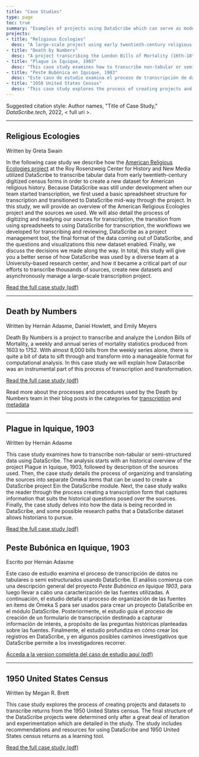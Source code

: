 ```yaml
---
title: "Case Studies"
type: page
toc: true
summary: "Examples of projects using DataScribe which can serve as models for those looking to learn more about the tool. The case studies include both public projects and internal case study work"
projects:
- title: "Religious Ecologies"
  desc: "A large-scale project using early twentieth-century religious census data to create open datasets and visualizations."
- title: "Death by Numbers"
  desc: "A project transcribing the London Bills of Mortality (16th-18th centuries)."
- title: "Plague in Iquique, 1903"
  desc: "This case study examines how to transcribe non-tabular or semi-structured data using DataScribe."
- title: "Peste Bubónica en Iquique, 1903"
  desc: "Este caso de estudio examina el proceso de transcripción de datos no tabulares o semi estructurados usando DataScribe."
- title: "1950 United States Census"
  desc: "This case study explores the process of creating projects and datasets to transcribe returns from the 1950 United States census."
---
```


Suggested citation style: Author names, "Title of Case Study," *DataScribe.tech*, 2022, < full uri >.

---

## Religious Ecologies

Written by Greta Swain

In the following case study we describe how the [American Religious Ecologies project](https://religiousecologies.org/) at the Roy Rosenzweig Center for History and New Media utilized DataScribe to transcribe tabular data from early twentieth-century digitized census forms in order to create a new dataset for American religious history. Because DataScribe was still under development when our team started transcription, we first used a basic spreadsheet structure for transcription and transitioned to DataScribe mid-way through the project. In this study, we will provide an overview of the American Religious Ecologies project and the sources we used. We will also detail the process of digitizing and readying our sources for transcription, the transition from using spreadsheets to using DataScribe for transcription, the workflows we developed for transcribing and reviewing, DataScribe as a project management tool, the final format of the data coming out of DataScribe, and the questions and visualizations this new dataset enabled. Finally, we discuss the decisions we made along the way. In total, this study will give you a better sense of how DataScribe was used by a diverse team at a University-based research center, and how it became a critical part of our efforts to transcribe thousands of sources, create new datasets and asynchronously manage a large-scale transcription project.

[Read the full case study (pdf)](/casestudies/CaseStudy_AmericanReligiousEcologies.pdf)

---

## Death by Numbers

Written by Hernán Adasme, Daniel Howlett, and Emily Meyers

Death By Numbers is a project to transcribe and analyze the London Bills of Mortality, a weekly and annual series of mortality statistics produced from 1603 to 1752.  With almost 8,000 bills from the weekly series alone, there is quite a bit of data to sift through and transform into a manageable format for computational analysis.  In this case study we will explain how Datascribe was an instrumental part of this process of transcription and transformation.

[Read the full case study (pdf)](/casestudies/DataScribe_BillsOfMortality_CaseStudy.pdf)

Read more about the processes and procedures used by the Death by Numbers team in their blog posts in the categories for [transcription](https://deathbynumbers.org/tag/transcription/) and [metadata](https://deathbynumbers.org/tag/metadata/)

---

## Plague in Iquique, 1903

Written by Hernán Adasme

This case study examines how to transcribe non-tabular or semi-structured data using DataScribe. The analysis starts with an historical overview of the project Plague in Iquique, 1903, followed by description of the sources used. Then, the case study details the process of organizing and translating the sources into separate Omeka items that can be used to create a DataScribe project Ein the DataScribe module. Next, the case study walks the reader through the process creating a transcription form that captures information that suits the historical questions posed over the sources. Finally, the case study delves into how the data is being recorded in DataScribe, and some possible research paths that a DataScribe dataset allows historians to pursue.

[Read the full case study (pdf)](/casestudies/Plague_Iquique1903.pdf)

## Peste Bubónica en Iquique, 1903

Escrito por Hernán Adasme

Este caso de estudio examina el proceso de transcripción de datos no tabulares o semi estructurados usando DataScribe. El análisis comienza con una descripción general del proyecto *Peste Bubónica en Iquique 1903*, para luego llevar a cabo una caracterización de las fuentes utilizadas. A continuación, el estudio detalla el proceso de organización de las fuentes en ítems de Omeka S para ser usados para crear un proyecto DataScribe en el módulo DataScribe. Posteriormente, el estudio guía el proceso de creación de un formulario de transcripción destinado a capturar información de interés, a propósito de las preguntas históricas planteadas sobre las fuentes. Finalmente, el estudio profundiza en cómo crear los registros en DataScribe, y en algunos posibles caminos investigativos que DataScribe permite a los investigadores recorrer.

[Acceda a la version completa del caso de estudio aquí (pdf)](/casestudies/PesteBubonica_Iquique1903.pdf)

---

## 1950 United States Census

Written by Megan R. Brett

This case study explores the process of creating projects and datasets to transcribe returns from the 1950 United States census. The final structure of the DataScribe projects were determined only after a great deal of iteration and experimentation which are detailed in the study. The study includes recommendations and resources for using DataScribe and 1950 United States census returns as a learning tool.

[Read the full case study (pdf)](/casestudies/DataScribeCaseStudy_1950CensusUS.pdf)
